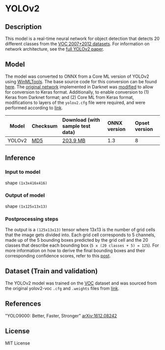 # YOLOv2

## Description
This model is a real-time neural network for object detection that detects 20 different classes from the [VOC 2007+2012 datasets](http://host.robots.ox.ac.uk/pascal/VOC/). For information on network architecture, see the [full YOLOv2 paper](https://pjreddie.com/darknet/yolov2/). 

## Model
The model was converted to ONNX from a Core ML version of YOLOv2 using [WinMLTools](https://pypi.org/project/winmltools/). The base source code for this conversion can be found [here](https://github.com/hollance/YOLO-CoreML-MPSNNGraph). The [original network](https://pjreddie.com/darknet/yolov2/) implemented in Darknet was [modified](https://github.com/allanzelener/YAD2K/issues/80#issuecomment-347211163) to allow for conversion to Keras format. Additionally, to enable conversion to (1) Keras from Darknet format; and (2) Core ML from Keras format, modifications to layers of the `yolov2.cfg` file were required, and were performed according to [link](https://github.com/allanzelener/YAD2K/blob/master/yad2k.py).

|Model|Checksum|Download (with sample test data)| ONNX version |Opset version|
|-----|:-------|:-------------------------------|:-------------|:------------|
|YOLOv2|[MD5](https://github.com/onnx/models/blob/master/vision/object_detection_segmentation/yolov2/yolov2-md5.txt)|[203.9 MB](https://github.com/onnx/models/blob/master/vision/object_detection_segmentation/yolov2/models/yolov2.onnx) |1.3  |8 |

## Inference
### Input to model
shape `(1x3x416x416)`

### Output of model
shape `(1x125x13x13)`

### Postprocessing steps
The output is a `(125x13x13)` tensor where 13x13 is the number of grid cells that the image gets divided into. Each grid cell corresponds to 5 channels, made up of the 5 bounding boxes predicted by the grid cell and the 20 classes that describe each bounding box (`5 x (20 classes + 5) = 125`). For more information on how to derive the final bounding boxes and their corresponding confidence scores, refer to this [post](http://machinethink.net/blog/object-detection-with-yolo/).

## Dataset (Train and validation)
The YOLOv2 model was trained on the [VOC](http://host.robots.ox.ac.uk/pascal/VOC/) dataset and was sourced from the original yolov2-voc `.cfg` and `.weights` files from [link](https://pjreddie.com/darknet/yolov2/).

## References
"YOLO9000: Better, Faster, Stronger" [arXiv:1612.08242](https://arxiv.org/pdf/1612.08242.pdf)

## License
MIT License
